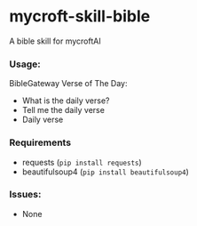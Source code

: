 # mycroft-skill-bible
A bible skill for mycroftAI

### Usage:
BibleGateway Verse of The Day:
* What is the daily verse?
* Tell me the daily verse
* Daily verse

### Requirements
* requests (`pip install requests`)
* beautifulsoup4 (`pip install beautifulsoup4`)

### Issues:
* None
